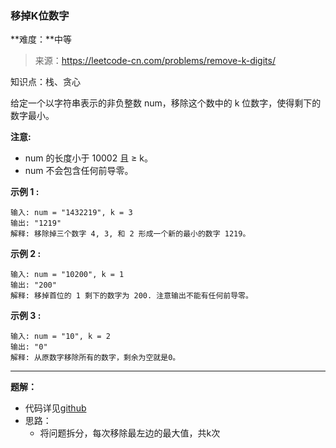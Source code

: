 ### 移掉K位数字

**难度：**中等

> 来源：https://leetcode-cn.com/problems/remove-k-digits/

知识点：栈、贪心

给定一个以字符串表示的非负整数 num，移除这个数中的 k 位数字，使得剩下的数字最小。

**注意:**

- num 的长度小于 10002 且 ≥ k。
- num 不会包含任何前导零。

**示例 1 :**
```
输入: num = "1432219", k = 3
输出: "1219"
解释: 移除掉三个数字 4, 3, 和 2 形成一个新的最小的数字 1219。
```
**示例 2 :**
```
输入: num = "10200", k = 1
输出: "200"
解释: 移掉首位的 1 剩下的数字为 200. 注意输出不能有任何前导零。
```
**示例 3 :**
```
输入: num = "10", k = 2
输出: "0"
解释: 从原数字移除所有的数字，剩余为空就是0。
```
****
**题解：**
- 代码详见[github](https://github.com/leekari5548/algorithms-python/blob/main/2020/november/removeKdigits.py)
- 思路：
    - 将问题拆分，每次移除最左边的最大值，共k次
    